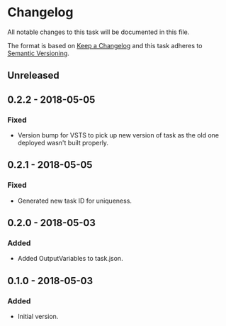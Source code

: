 # Changelog
All notable changes to this task will be documented in this file.

The format is based on [Keep a Changelog](http://keepachangelog.com/en/1.0.0/)
and this task adheres to [Semantic Versioning](http://semver.org/spec/v2.0.0.html).

## Unreleased

## 0.2.2 - 2018-05-05
### Fixed
- Version bump for VSTS to pick up new version of task as the old one deployed wasn't built properly.

## 0.2.1 - 2018-05-05
### Fixed
- Generated new task ID for uniqueness.

## 0.2.0 - 2018-05-03
### Added
- Added OutputVariables to task.json.

## 0.1.0 - 2018-05-03
### Added
- Initial version.
